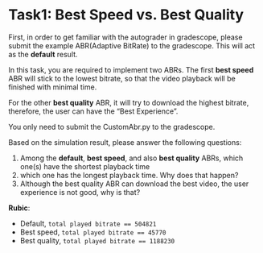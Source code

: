 # Task1: Best Speed vs. Best Quality

First, in order to get familiar with the autograder in gradescope, please submit the example ABR(Adaptive BitRate) to the gradescope. This will act as the **default** result.

In this task, you are required to implement two ABRs. The first **best speed** ABR will stick to the lowest bitrate, so that the video playback will be finished with minimal time.

For the other **best quality** ABR, it will try to download the highest bitrate, therefore, the user can have the “Best Experience”.

You only need to submit the CustomAbr.py to the gradescope.

Based on the simulation result, please answer the following questions:

1. Among the **default**, **best speed**, and also **best quality** ABRs, which one(s) have the shortest playback time
2. which one has the longest playback time. Why does that happen?
3. Although the best quality ABR can download the best video, the user experience is not good, why is that?

**Rubic**: 
- Default, `total played bitrate == 504821`
- Best speed, `total played bitrate == 45770`
- Best quality, `total played bitrate == 1188230`
